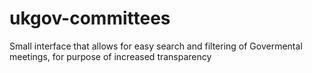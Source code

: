# ukgov-committees
Small interface that allows for easy search and filtering of Govermental meetings, for purpose of increased transparency
